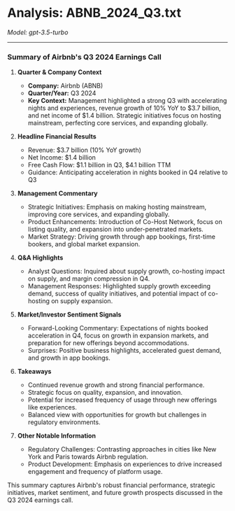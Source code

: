 # Analysis: ABNB_2024_Q3.txt

*Model: gpt-3.5-turbo*

---

### Summary of Airbnb's Q3 2024 Earnings Call

1. **Quarter & Company Context**
   - **Company:** Airbnb (ABNB)
   - **Quarter/Year:** Q3 2024
   - **Key Context:** Management highlighted a strong Q3 with accelerating nights and experiences, revenue growth of 10% YoY to $3.7 billion, and net income of $1.4 billion. Strategic initiatives focus on hosting mainstream, perfecting core services, and expanding globally.

2. **Headline Financial Results**
   - Revenue: $3.7 billion (10% YoY growth)
   - Net Income: $1.4 billion
   - Free Cash Flow: $1.1 billion in Q3, $4.1 billion TTM
   - Guidance: Anticipating acceleration in nights booked in Q4 relative to Q3

3. **Management Commentary**
   - Strategic Initiatives: Emphasis on making hosting mainstream, improving core services, and expanding globally.
   - Product Enhancements: Introduction of Co-Host Network, focus on listing quality, and expansion into under-penetrated markets.
   - Market Strategy: Driving growth through app bookings, first-time bookers, and global market expansion.

4. **Q&A Highlights**
   - Analyst Questions: Inquired about supply growth, co-hosting impact on supply, and margin compression in Q4.
   - Management Responses: Highlighted supply growth exceeding demand, success of quality initiatives, and potential impact of co-hosting on supply expansion.

5. **Market/Investor Sentiment Signals**
   - Forward-Looking Commentary: Expectations of nights booked acceleration in Q4, focus on growth in expansion markets, and preparation for new offerings beyond accommodations.
   - Surprises: Positive business highlights, accelerated guest demand, and growth in app bookings.

6. **Takeaways**
   - Continued revenue growth and strong financial performance.
   - Strategic focus on quality, expansion, and innovation.
   - Potential for increased frequency of usage through new offerings like experiences.
   - Balanced view with opportunities for growth but challenges in regulatory environments.

7. **Other Notable Information**
   - Regulatory Challenges: Contrasting approaches in cities like New York and Paris towards Airbnb regulation.
   - Product Development: Emphasis on experiences to drive increased engagement and frequency of platform usage.

This summary captures Airbnb's robust financial performance, strategic initiatives, market sentiment, and future growth prospects discussed in the Q3 2024 earnings call.